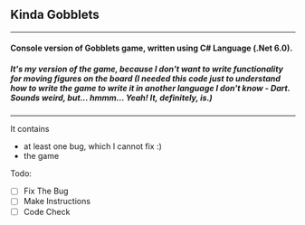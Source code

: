 ## Kinda Gobblets

___
#### Console version of Gobblets game, written using C# Language (.Net 6.0). 
##### It's my version of the game, because I don't want to write functionality for moving figures on the board (I needed this code just to understand how to write the game to write it in another language I don't know - Dart. Sounds weird, but... hmmm... Yeah! It, definitely, is.)
___
It contains 
- at least one bug, which I cannot fix :)
- the game
  
Todo:

- [ ] Fix The Bug
- [ ] Make Instructions
- [ ] Code Check